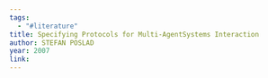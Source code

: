 ```yaml
---
tags:
  - "#literature"
title: Specifying Protocols for Multi-AgentSystems Interaction
author: STEFAN POSLAD
year: 2007
link:
---
```





